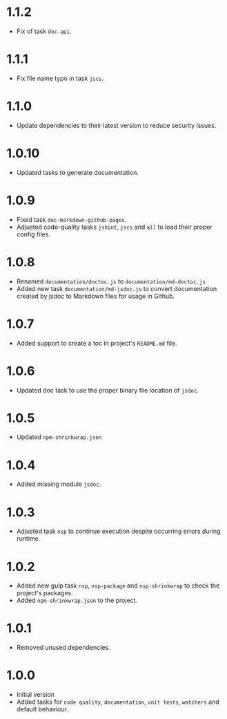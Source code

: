 # 1.1.2

- Fix of task `doc-api`.

# 1.1.1

- Fix file name typo in task `jscs`.

# 1.1.0

- Update dependencies to their latest version to reduce security issues.

# 1.0.10

- Updated tasks to generate documentation.

# 1.0.9

- Fixed task `doc-markdown-github-pages`.
- Adjusted code-quality tasks `jshint`, `jscs` and `all` to load their proper config files.

# 1.0.8

- Renamed `documentation/doctoc.js` to `documentation/md-doctoc.js`
- Added new task `documentation/md-jsdoc.js` to convert documentation created by jsdoc to Markdown files for usage in Github.

# 1.0.7

- Added support to create a toc in project's `README.md` file.

# 1.0.6

- Updated doc task to use the proper binary file location of `jsdoc`.

# 1.0.5

- Updated `npm-shrinkwrap.json`

# 1.0.4

- Added missing module `jsdoc`.

# 1.0.3

- Adjusted task `nsp` to continue execution despite occurring errors during runtime.

# 1.0.2

- Added new gulp task `nsp`, `nsp-package` and `nsp-shrinkwrap` to check the project's packages.
- Added `npm-shrinkwrap.json` to the project.

# 1.0.1

- Removed unused dependencies.

# 1.0.0

- Initial version
- Added tasks for `code quality`, `documentation`, `unit tests`, `watchers` and default behaviour.
